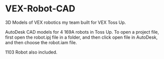 # VEX-Robot-CAD

3D Models of VEX robotics my team built for VEX Toss Up.

AutoDesk CAD models for 4 169A robots in Toss Up. To open a project file, first open the robot.ipj file in a folder, and then click open file in AutoDesk, and then choose the robot.iam file.

1103 Robot also included.
